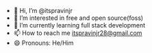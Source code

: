 - 👋 Hi, I’m @itspravinjr
- 👀 I’m interested in free and open source(foss)
- 🌱 I’m currently learning full stack development
- 📫 How to reach me itspravinjr28@gmail.com
- 😄 Pronouns: He/Him

<!---
itspravinjr/itspravinjr is a ✨ special ✨ repository because its `README.md` (this file) appears on your GitHub profile.
You can click the Preview link to take a look at your changes.
--->
